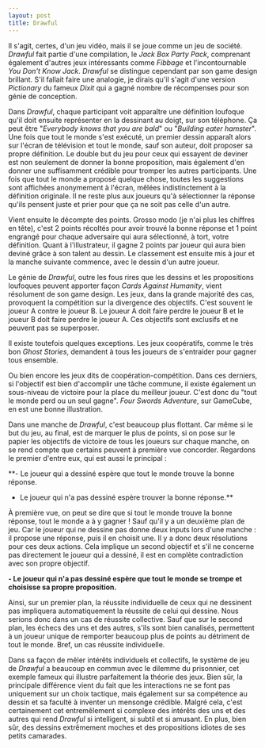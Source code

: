 ```yaml
---
layout: post
title: Drawful
---
```


Il s'agit, certes, d'un jeu vidéo, mais il se joue comme un jeu de société. *Drawful* fait partie d'une compilation, le *Jack Box Party Pack*, comprenant également d'autres jeux intéressants comme *Fibbage* et l'incontournable *You Don't Know Jack*. *Drawful* se distingue cependant par son game design brillant. S'il fallait faire une analogie, je dirais qu'il s'agit d'une version *Pictionary* du fameux *Dixit* qui a gagné nombre de récompenses pour son génie de conception.

Dans *Drawful*, chaque participant voit apparaître une définition loufoque qu'il doit ensuite représenter en la dessinant au doigt, sur son téléphone. Ça peut être "*Everybody knows that you are bald*" ou "*Building eater hamster*". Une fois que tout le monde s'est exécuté, un premier dessin apparaît alors sur l'écran de télévision et tout le monde, sauf son auteur, doit proposer sa propre définition. Le double but du jeu pour ceux qui essayent de deviner est non seulement de donner la bonne proposition, mais également d'en donner une suffisamment crédible pour tromper les autres participants. Une fois que tout le monde a proposé quelque chose, toutes les suggestions sont affichées anonymement à l'écran, mêlées indistinctement à la définition originale. Il ne reste plus aux joueurs qu'à sélectionner la réponse qu'ils pensent juste et prier pour que ça ne soit pas celle d'un autre.

Vient ensuite le décompte des points. Grosso modo (je n'ai plus les chiffres en tête), c'est 2 points récoltés pour avoir trouvé la bonne réponse et 1 point engrangé pour chaque adversaire qui aura sélectionné, à tort, votre définition. Quant à l'illustrateur, il gagne 2 points par joueur qui aura bien deviné grâce à son talent au dessin. Le classement est ensuite mis à jour et la manche suivante commence, avec le dessin d'un autre joueur.

Le génie de *Drawful*, outre les fous rires que les dessins et les propositions loufoques peuvent apporter façon *Cards Against Humanity*, vient résolument de son game design. Les jeux, dans la grande majorité des cas, provoquent la compétition sur la divergence des objectifs. C'est souvent le joueur A contre le joueur B. Le joueur A doit faire perdre le joueur B et le joueur B doit faire perdre le joueur A. Ces objectifs sont exclusifs et ne peuvent pas se superposer.

Il existe toutefois quelques exceptions. Les jeux coopératifs, comme le très bon *Ghost Stories*, demandent à tous les joueurs de s'entraider pour gagner tous ensemble.

Ou bien encore les jeux dits de coopération-compétition. Dans ces derniers, si l'objectif est bien d'accomplir une tâche commune, il existe également un sous-niveau de victoire pour la place du meilleur joueur. C'est donc du "tout le monde perd ou un seul gagne". *Four Swords Adventure*, sur GameCube, en est une bonne illustration.

Dans une manche de *Drawful*, c'est beaucoup plus flottant. Car même si le but du jeu, au final, est de marquer le plus de points, si on pose sur le papier les objectifs de victoire de tous les joueurs sur chaque manche, on se rend compte que certains peuvent à première vue concorder. Regardons le premier d'entre eux, qui est aussi le principal :

**- Le joueur qui a dessiné espère que tout le monde trouve la bonne réponse.
- Le joueur qui n'a pas dessiné espère trouver la bonne réponse.**

À première vue, on peut se dire que si tout le monde trouve la bonne réponse, tout le monde a à y gagner ! Sauf qu'il y a un deuxième plan de jeu. Car le joueur qui ne dessine pas donne deux inputs lors d'une manche : il propose une réponse, puis il en choisit une. Il y a donc deux résolutions pour ces deux actions. Cela implique un second objectif et s'il ne concerne pas directement le joueur qui a dessiné, il est en complète contradiction avec son propre objectif.

**- Le joueur qui n'a pas dessiné espère que tout le monde se trompe et choisisse sa propre proposition.**

Ainsi, sur un premier plan, la réussite individuelle de ceux qui ne dessinent pas impliquera automatiquement la réussite de celui qui dessine. Nous serions donc dans un cas de réussite collective. Sauf que sur le second plan, les échecs des uns et des autres, s'ils sont bien canalisés, permettent à un joueur unique de remporter beaucoup plus de points au détriment de tout le monde. Bref, un cas réussite individuelle.

Dans sa façon de mêler intérêts individuels et collectifs, le système de jeu de *Drawful* a beaucoup en commun avec le dilemme du prisonnier, cet exemple fameux qui illustre parfaitement la théorie des jeux. Bien sûr, la principale différence vient du fait que les interactions ne se font pas uniquement sur un choix tactique, mais également sur sa compétence au dessin et sa faculté à inventer un mensonge crédible. Malgré cela, c'est certainement cet entremêlement si complexe des intérêts des uns et des autres qui rend *Drawful* si intelligent, si subtil et si amusant. En plus, bien sûr, des dessins extrêmement moches et des propositions idiotes de ses petits camarades.

